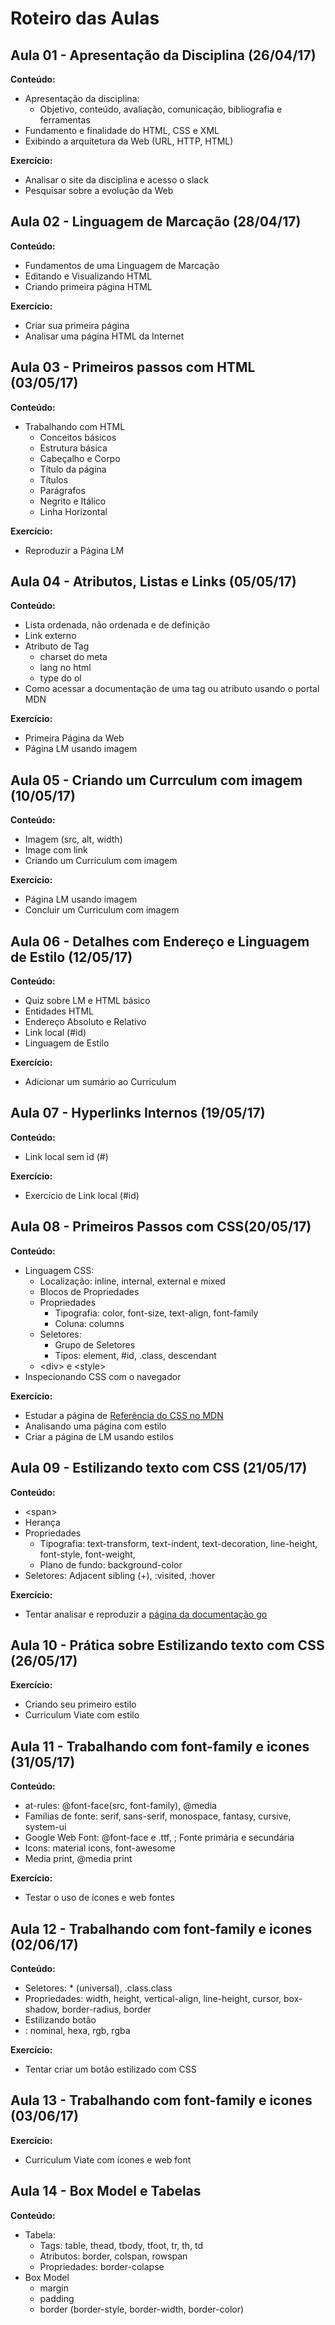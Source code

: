 # Roteiro das Aulas

## Aula 01 - Apresentação da Disciplina (26/04/17)

**Conteúdo:**
- Apresentação da disciplina:
  - Objetivo, conteúdo, avaliação, comunicação, bibliografia e ferramentas
- Fundamento e finalidade do HTML, CSS e XML
- Exibindo a arquitetura da Web (URL, HTTP, HTML)

**Exercício:**
* Analisar o site da disciplina e acesso o slack
* Pesquisar sobre a evolução da Web

## Aula 02 - Linguagem de Marcação (28/04/17)

**Conteúdo:**
- Fundamentos de uma Linguagem de Marcação
- Editando e Visualizando HTML
- Criando primeira página HTML

**Exercício:**
* Criar sua primeira página
* Analisar uma página HTML da Internet

## Aula 03 - Primeiros passos com HTML (03/05/17)

**Conteúdo:**
- Trabalhando com HTML
  - Conceitos básicos
  - Estrutura básica
  - Cabeçalho e Corpo
  - Título da página
  - Títulos
  - Parágrafos
  - Negrito e Itálico
  - Linha Horizontal

**Exercício:**
* Reproduzir a Página LM

## Aula 04 - Atributos, Listas e Links (05/05/17)

**Conteúdo:**
- Lista ordenada, não ordenada e de definição
- Link externo
- Atributo de Tag
  - charset do meta
  - lang no html
  - type do ol
- Como acessar a documentação de uma tag ou atributo usando o portal MDN

**Exercício:**
* Primeira Página da Web
* Página LM usando imagem

## Aula 05 - Criando um Currculum com imagem (10/05/17)

**Conteúdo:**
- Imagem (src, alt, width)
- Image com link
- Criando um Curriculum com imagem

**Exercício:**
* Página LM usando imagem
* Concluir um Curriculum com imagem

## Aula 06 - Detalhes com Endereço e Linguagem de Estilo (12/05/17)

**Conteúdo:**
- Quiz sobre LM e HTML básico
- Entidades HTML
- Endereço Absoluto e Relativo
- Link local (#id)
- Linguagem de Estilo

**Exercício:**
* Adicionar um sumário ao Curriculum

## Aula 07 - Hyperlinks Internos (19/05/17)

**Conteúdo:**
- Link local sem id (#)

**Exercício:**
* Exercício de Link local (#id)

## Aula 08 - Primeiros Passos com CSS(20/05/17)

**Conteúdo:**
- Linguagem CSS:
  - Localização: inline, internal, external e mixed
  - Blocos de Propriedades
  - Propriedades
    - Tipografia: color, font-size, text-align, font-family
    - Coluna: columns
  - Seletores:
    - Grupo de Seletores
    - Tipos: element, #id, .class, descendant
  - &lt;div> e &lt;style>
- Inspecionando CSS com o navegador

**Exercício:**
* Estudar a página de [Referência do CSS no MDN](https://developer.mozilla.org/en-US/docs/Web/CSS/Reference#Selectors)
* Analisando uma página com estilo
* Criar a página de LM usando estilos

## Aula 09 - Estilizando texto com CSS (21/05/17)

**Conteúdo:**
  - &lt;span>
  - Herança
  - Propriedades
    - Tipografia: text-transform, text-indent, text-decoration, line-height, font-style, font-weight,
    - Plano de fundo: background-color
  - Seletores: Adjacent sibling (+), :visited, :hover

**Exercício:**
* Tentar analisar e reproduzir a [página da documentação go](https://golang.org/doc/)

## Aula 10 - Prática sobre Estilizando texto com CSS (26/05/17)

**Exercício:**
* Criando seu primeiro estilo
* Curriculum Viate com estilo

## Aula 11 - Trabalhando com font-family e icones (31/05/17)

**Conteúdo:**
- at-rules: @font-face(src, font-family), @media
- Famílias de fonte: serif, sans-serif, monospace, fantasy, cursive, system-ui
- Google Web Font: @font-face e .ttf, <link>; Fonte primária e secundária
- Icons: material icons, font-awesome
- Media print, @media print

**Exercício:**
* Testar o uso de ícones e web fontes

## Aula 12 - Trabalhando com font-family e icones (02/06/17)

**Conteúdo:**
- Seletores: * (universal), .class.class
- Propriedades: width, height, vertical-align, line-height, cursor, box-shadow, border-radius, border
- Estilizando botão
- <color>: nominal, hexa, rgb, rgba

**Exercício:**
* Tentar criar um botão estilizado com CSS

## Aula 13 - Trabalhando com font-family e icones (03/06/17)

**Exercício:**

* Curriculum Viate com ícones e web font

## Aula 14 - Box Model e Tabelas

**Conteúdo:**
- Tabela:
  - Tags: table, thead, tbody, tfoot, tr, th, td
  - Atributos: border, colspan, rowspan
  - Propriedades: border-colapse
- Box Model
  - margin
  - padding
  - border (border-style, border-width, border-color)
